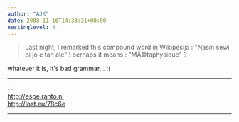 ```yaml
---
author: "AJK"
date: 2008-11-16T14:33:31+00:00
nestinglevel: 4
---
```

> Last night, I remarked this compound word in Wikipesija : "Nasin sewi pi jo e tan ale" ! perhaps it means : "MÃ©taphysique" ?  
> 

whatever it is, it's bad grammar... :(  

***

\--  
http://espe.ranto.nl  
http://lost.eu/78c6e  


***